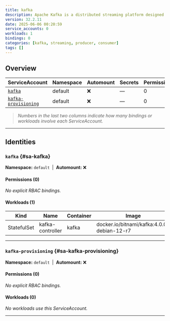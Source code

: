 ```yaml
---
title: kafka
description: Apache Kafka is a distributed streaming platform designed to build real-time pipelines and can be used as a message broker or as a replacement for a log aggregation solution for big data applications.
version: 32.2.11
date: 2025-06-06 00:20:59
service_accounts: 0
workloads: 1
bindings: 0
categories: [kafka, streaming, producer, consumer]
tags: []
---
```


## Overview

|ServiceAccount|Namespace|Automount|Secrets|Permissions|Workloads|
|---|---|---|---|---|---|
|[`kafka`](#sa-kafka)|default|❌|—|0|1|
|[`kafka-provisioning`](#sa-kafka-provisioning)|default|❌|—|0|0|


> *Numbers in the last two columns indicate how many bindings or workloads involve each ServiceAccount.*

---

## Identities

### `kafka` {#sa-kafka}
**Namespace:** `default` &nbsp;|&nbsp; **Automount:** ❌

#### Permissions (0)
_No explicit RBAC bindings._

#### Workloads (1)
|Kind|Name|Container|Image|
|---|---|---|---|
|StatefulSet|kafka-controller|kafka|docker.io/bitnami/kafka:4.0.0-debian-12-r7|

---

### `kafka-provisioning` {#sa-kafka-provisioning}
**Namespace:** `default` &nbsp;|&nbsp; **Automount:** ❌

#### Permissions (0)
_No explicit RBAC bindings._

#### Workloads (0)
_No workloads use this ServiceAccount._

---

